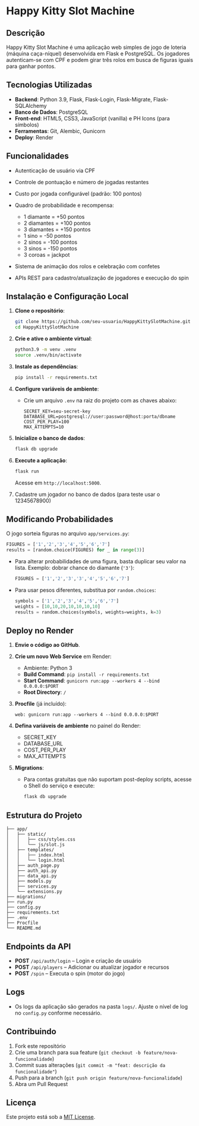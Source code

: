 # Happy Kitty Slot Machine

## Descrição

Happy Kitty Slot Machine é uma aplicação web simples de jogo de loteria (máquina caça-níquel) desenvolvida em Flask e PostgreSQL. Os jogadores autenticam-se com CPF e podem girar três rolos em busca de figuras iguais para ganhar pontos.

## Tecnologias Utilizadas

* **Backend**: Python 3.9, Flask, Flask-Login, Flask-Migrate, Flask-SQLAlchemy
* **Banco de Dados**: PostgreSQL
* **Front-end**: HTML5, CSS3, JavaScript (vanilla) e PH Icons (para símbolos)
* **Ferramentas**: Git, Alembic, Gunicorn
* **Deploy**: Render

## Funcionalidades

* Autenticação de usuário via CPF
* Controle de pontuação e número de jogadas restantes
* Custo por jogada configurável (padrão: 100 pontos)
* Quadro de probabilidade e recompensa:

  * 1 diamante = +50 pontos
  * 2 diamantes = +100 pontos
  * 3 diamantes = +150 pontos
  * 1 sino = -50 pontos
  * 2 sinos = -100 pontos
  * 3 sinos = -150 pontos
  * 3 coroas = jackpot
* Sistema de animação dos rolos e celebração com confetes
* APIs REST para cadastro/atualização de jogadores e execução do spin

## Instalação e Configuração Local

1. **Clone o repositório**:

   ```bash
   git clone https://github.com/seu-usuario/HappyKittySlotMachine.git
   cd HappyKittySlotMachine
   ```

2. **Crie e ative o ambiente virtual**:

   ```bash
   python3.9 -m venv .venv
   source .venv/bin/activate
   ```

3. **Instale as dependências**:

   ```bash
   pip install -r requirements.txt
   ```

4. **Configure variáveis de ambiente**:

   * Crie um arquivo `.env` na raiz do projeto com as chaves abaixo:

     ```env
     SECRET_KEY=seu-secret-key
     DATABASE_URL=postgresql://user:password@host:porta/dbname
     COST_PER_PLAY=100
     MAX_ATTEMPTS=10
     ```

5. **Inicialize o banco de dados**:

   ```bash
   flask db upgrade
   ```

6. **Execute a aplicação**:

   ```bash
   flask run
   ```

   Acesse em `http://localhost:5000`.
7. Cadastre um jogador no banco de dados (para teste usar o 12345678900)

## Modificando Probabilidades

O jogo sorteia figuras no arquivo `app/services.py`:

```python
FIGURES = ['1','2','3','4','5','6','7']
results = [random.choice(FIGURES) for _ in range(3)]
```

* Para alterar probabilidades de uma figura, basta duplicar seu valor na lista. Exemplo: dobrar chance do diamante (`'3'`):

  ```python
  FIGURES = ['1','2','3','3','4','5','6','7']
  ```
* Para usar pesos diferentes, substitua por `random.choices`:

  ```python
  symbols = ['1','2','3','4','5','6','7']
  weights = [10,10,20,10,10,10,10]
  results = random.choices(symbols, weights=weights, k=3)
  ```

## Deploy no Render

1. **Envie o código ao GitHub**.
2. **Crie um novo Web Service** em Render:

   * Ambiente: Python 3
   * **Build Command**: `pip install -r requirements.txt`
   * **Start Command**: `gunicorn run:app --workers 4 --bind 0.0.0.0:$PORT`
   * **Root Directory**: `/`
3. **Procfile** (já incluído):

   ```text
   web: gunicorn run:app --workers 4 --bind 0.0.0.0:$PORT
   ```
4. **Defina variáveis de ambiente** no painel do Render:

   * SECRET\_KEY
   * DATABASE\_URL
   * COST\_PER\_PLAY
   * MAX\_ATTEMPTS
5. **Migrations**:

   * Para contas gratuitas que não suportam post-deploy scripts, acesse o Shell do serviço e execute:

     ```bash
     flask db upgrade
     ```

## Estrutura do Projeto

```
├── app/
│   ├── static/
│   │   ├── css/styles.css
│   │   └── js/slot.js
│   ├── templates/
│   │   ├── index.html
│   │   └── login.html
│   ├── auth_page.py
│   ├── auth_api.py
│   ├── data_api.py
│   ├── models.py
│   ├── services.py
│   └── extensions.py
├── migrations/
├── run.py
├── config.py
├── requirements.txt
├── .env
├── Procfile
└── README.md
```

## Endpoints da API

* **POST** `/api/auth/login` – Login e criação de usuário
* **POST** `/api/players` – Adicionar ou atualizar jogador e recursos
* **POST** `/spin` – Executa o spin (motor do jogo)

## Logs

* Os logs da aplicação são gerados na pasta `logs/`. Ajuste o nível de log no `config.py` conforme necessário.

## Contribuindo

1. Fork este repositório
2. Crie uma branch para sua feature (`git checkout -b feature/nova-funcionalidade`)
3. Commit suas alterações (`git commit -m "feat: descrição da funcionalidade"`)
4. Push para a branch (`git push origin feature/nova-funcionalidade`)
5. Abra um Pull Request

## Licença

Este projeto está sob a [MIT License](LICENSE).
